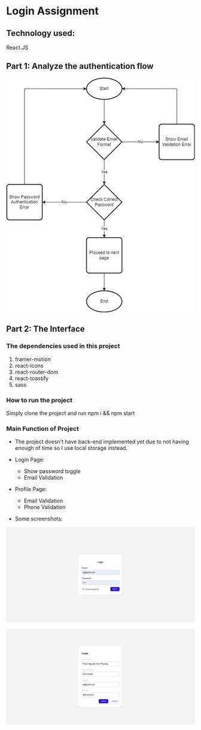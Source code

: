 # Login Assignment

## Technology used:

React.JS

## Part 1: Analyze the authentication flow

![alt text](https://github.com/phuonghuu71/login_assignment/blob/main/login_flowchart.png)

## Part 2: The Interface 

### The dependencies used in this project

1. framer-motion
2. react-icons
3. react-router-dom
4. react-toastify
5. sass

### How to run the project

Simply clone the project and run npm i && npm start

### Main Function of Project
- The project doesn't have back-end implemented yet due to not having enough of time so I use local storage instead.

- Login Page:
  - Show password toggle
  - Email Validation
  
- Profile Page:
  - Email Validation
  - Phone Validation
  
- Some screenshots:

![alt text](https://github.com/phuonghuu71/login_assignment/blob/main/login.png)

![alt text](https://github.com/phuonghuu71/login_assignment/blob/main/profile.png)
